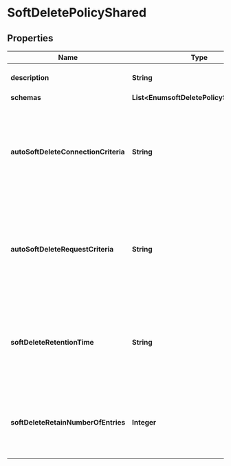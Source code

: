

# SoftDeletePolicyShared


## Properties

| Name | Type | Description | Notes |
|------------ | ------------- | ------------- | -------------|
|**description** | **String** | A description for this Soft Delete Policy |  [optional] |
|**schemas** | **List&lt;EnumsoftDeletePolicySchemaUrn&gt;** |  |  [optional] |
|**autoSoftDeleteConnectionCriteria** | **String** | Connection criteria used to automatically identify a delete operation for processing as a soft delete request. |  [optional] |
|**autoSoftDeleteRequestCriteria** | **String** | Request criteria used to automatically identify a delete operation for processing as a soft delete request. |  [optional] |
|**softDeleteRetentionTime** | **String** | Specifies the maximum length of time that soft delete entries are retained before they are eligible to purged automatically. |  [optional] |
|**softDeleteRetainNumberOfEntries** | **Integer** | Specifies the number of soft deleted entries to retain before the oldest entries are purged. |  [optional] |



